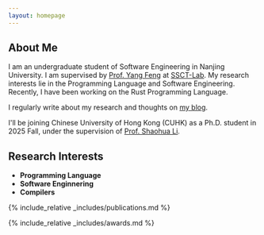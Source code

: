 ```yaml
---
layout: homepage
---
```


## About Me

I am an undergraduate student of Software Engineering in Nanjing University. I am supervised by [Prof. Yang Feng](https://fengyang-nju.github.io/) at [SSCT-Lab](https://github.com/SSCT-Lab). My research interests lie in the Programming Language and Software Engineering. Recently, I have been working on the Rust Programming Language.

I regularly write about my research and thoughts on [my blog](/blog/). 

I'll be joining Chinese University of Hong Kong (CUHK) as a Ph.D. student in 2025 Fall, under the supervision of [Prof. Shaohua Li](https://shao-hua-li.github.io/).

## Research Interests

- **Programming Language**
- **Software Enginnering**
- **Compilers**

<!-- ## News

- **[Feb. 2020]** Our paper about incremental learning is accepted to CVPR 2020.
- **[Feb. 2020]** We will host the ACM Multimedia Asia 2020 conference in Singapore!
- **[Sept. 2019]** Our paper about few-shot learning is accepted to NeurIPS 2019.
- **[Mar. 2019]** Our paper about few-shot learning is accepted to CVPR 2019. -->

{% include_relative _includes/publications.md %}

<!-- {% include_relative _includes/services.md %} -->

{% include_relative _includes/awards.md %}
